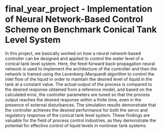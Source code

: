 # final_year_project - Implementation of Neural Network-Based Control Scheme on Benchmark Conical Tank Level System
In this project, we basically worked on how a neural network-based controller can be designed and applied to control the water level of a conical tank level system. Here, the feed-forward back-propagation neural network is used to implement the architecture of the controller and then the network is trained using the Levenberg-Marquardt algorithm to control the inlet flow of the liquid in order to maintain the desired level of liquid in the tank at a constant value. The actual output of the process is compared to the desired response obtained from a reference model, and based on the calculated error, the controller parameters are tuned so that the process output reaches the desired response within a finite time, even in the presence of external disturbances. The simulation results demonstrate that the controller achieves the desired performance for both the servo and regulatory response of the conical tank level system. These findings are valuable for the field of process control industries, as they demonstrate the potential for effective control of liquid levels in nonlinear tank systems.
